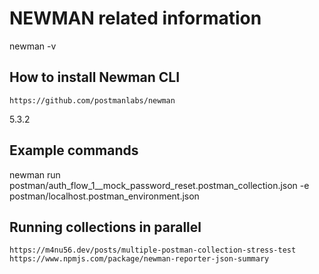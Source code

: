 # NEWMAN related information

newman -v

## How to install Newman CLI

`https://github.com/postmanlabs/newman`

5.3.2

## Example commands

newman run postman/auth_flow_1__mock_password_reset.postman_collection.json -e postman/localhost.postman_environment.json

## Running collections in parallel

`https://m4nu56.dev/posts/multiple-postman-collection-stress-test`
`https://www.npmjs.com/package/newman-reporter-json-summary`
